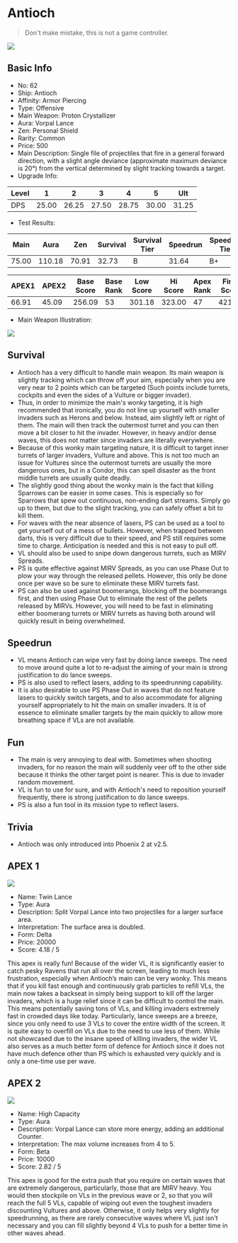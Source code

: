 # Antioch

> Don't make mistake, this is not a game controller.

<img src="/ships/ship_62.png" style={{zoom:1}}/>

## Basic Info

- No: 62
- Ship: Antioch
- Affinity: Armor Piercing
- Type: Offensive
- Main Weapon: Proton Crystallizer
- Aura: Vorpal Lance
- Zen: Personal Shield
- Rarity: Common
- Price: 500
- Main Description: Single file of projectiles that fire in a general forward direction, with a slight angle deviance (approximate maximum deviance is 20°) from the vertical determined by slight tracking towards a target.
- Upgrade Info: 

| Level | 1 | 2 | 3 | 4 | 5 | Ult |
|--|--|--|--|--|--|--|
| DPS | 25.00 | 26.25 | 27.50 | 28.75 | 30.00 | 31.25 |

- Test Results: 

| Main | Aura | Zen | Survival | Survival Tier | Speedrun | Speedrun Tier | Fun | Fun Tier |
|--|--|--|--|--|--|--|--|--|
| 75.00 | 110.18 | 70.91 | 32.73 | B | 31.64 | B+ | 34.36 | B+ |

| APEX1 | APEX2 | Base Score | Base Rank | Low Score | Hi Score | Apex Rank | Final Score | FinalRank |
|--|--|--|--|--|--|--|--|--|
| 66.91 | 45.09 | 256.09 | 53 | 301.18 | 323.00 | 47 | 421.73 | 47 |

- Main Weapon Illustration:

<img src="/illustration/main_62.gif" style={{zoom:1}}/>

## Survival

- Antioch has a very difficult to handle main weapon. Its main weapon is slightly tracking which can throw off your aim, especially when you are very near to 2 points which can be targeted (Such points include turrets, cockpits and even the sides of a Vulture or bigger invader).
- Thus, in order to minimize the main's wonky targeting, it is high recommended that ironically, you do not line up yourself with smaller invaders such as Herons and below. Instead, aim slightly left or right of them. The main will then track the outermost turret and you can then move a bit closer to hit the invader. However, in heavy and/or dense waves, this does not matter since invaders are literally everywhere.
- Because of this wonky main targeting nature, it is difficult to target inner turrets of larger invaders, Vulture and above. This is not too much an issue for Vultures since the outermost turrets are usually the more dangerous ones, but in a Condor, this can spell disaster as the front middle turrets are usually quite deadly.
- The slightly good thing about the wonky main is the fact that killing Sparrows can be easier in some cases. This is especially so for Sparrows that spew out continuous, non-ending dart streams. Simply go up to them, but due to the slight tracking, you can safely offset a bit to kill them.
- For waves with the near absence of lasers, PS can be used as a tool to get yourself out of a mess of bullets. However, when trapped between darts, this is very difficult due to their speed, and PS still requires some time to charge. Anticipation is needed and this is not easy to pull off.
- VL should also be used to snipe down dangerous turrets, such as MIRV Spreads.
- PS is quite effective against MIRV Spreads, as you can use Phase Out to plow your way through the released pellets. However, this only be done once per wave so be sure to eliminate these MIRV turrets fast.
- PS can also be used against boomerangs, blocking off the boomerangs first, and then using Phase Out to eliminate the rest of the pellets released by MIRVs. However, you will need to be fast in eliminating either boomerang turrets or MIRV turrets as having both around will quickly result in being overwhelmed.

## Speedrun

- VL means Antioch can wipe very fast by doing lance sweeps. The need to move around quite a lot to re-adjust the aiming of your main is strong justification to do lance sweeps.
- PS is also used to reflect lasers, adding to its speedrunning capability.
- It is also desirable to use PS Phase Out in waves that do not feature lasers to quickly switch targets, and to also accommodate for aligning yourself appropriately to hit the main on smaller invaders. It is of essence to eliminate smaller targets by the main quickly to allow more breathing space if VLs are not available.

## Fun

- The main is very annoying to deal with. Sometimes when shooting invaders, for no reason the main will suddenly veer off to the other side because it thinks the other target point is nearer. This is due to invader random movement.
- VL is fun to use for sure, and with Antioch's need to reposition yourself frequently, there is strong justification to do lance sweeps.
- PS is also a fun tool in its mission type to reflect lasers.

## Trivia

- Antioch was only introduced into Phoenix 2 at v2.5.

## APEX 1

<img src="/ships/ship_62_apex_1.png" style={{zoom:1}}/>

- Name: Twin Lance
- Type: Aura
- Description: Split Vorpal Lance into two projectiles for a larger surface area.
- Interpretation: The surface area is doubled.
- Form: Delta
- Price: 20000
- Score: 4.18 / 5

This apex is really fun! Because of the wider VL, it is significantly easier to catch pesky Ravens that run all over the screen, leading to much less frustration, especially when Antioch’s main can be very wonky. This means that if you kill fast enough and continuously grab particles to refill VLs, the main now takes a backseat in simply being support to kill off the larger invaders, which is a huge relief since it can be difficult to control the main. This means potentially saving tons of VLs, and killing invaders extremely fast in crowded days like today. Particularly, lance sweeps are a breeze, since you only need to use 3 VLs to cover the entire width of the screen. It is quite easy to overfill on VLs due to the need to use less of them. While not showcased due to the insane speed of killing invaders, the wider VL also serves as a much better form of defence for Antioch since it does not have much defence other than PS which is exhausted very quickly and is only a one-time use per wave.

## APEX 2

<img src="/ships/ship_62_apex_2.png" style={{zoom:1}}/>

- Name: High Capacity
- Type: Aura
- Description: Vorpal Lance can store more energy, adding an additional Counter.
- Interpretation: The max volume increases from 4 to 5.
- Form: Beta
- Price: 10000
- Score: 2.82 / 5

This apex is good for the extra push that you require on certain waves that are extremely dangerous, particularly, those that are MIRV heavy. You would then stockpile on VLs in the previous wave or 2, so that you will reach the full 5 VLs, capable of wiping out even the toughest invaders discounting Vultures and above. Otherwise, it only helps very slightly for speedrunning, as there are rarely consecutive waves where VL just isn't necessary and you can fill slightly beyond 4 VLs to push for a better time in other waves ahead.
